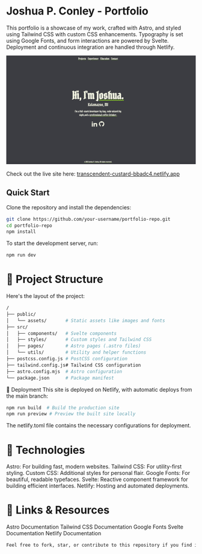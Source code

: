 # Joshua P. Conley - Portfolio

This portfolio is a showcase of my work, crafted with Astro, and styled using Tailwind CSS with custom CSS enhancements. Typography is set using Google Fonts, and form interactions are powered by Svelte. Deployment and continuous integration are handled through Netlify.

![Site Preview](public/site.png)

Check out the live site here: [transcendent-custard-bbadc4.netlify.app](https://transcendent-custard-bbadc4.netlify.app/)

## Quick Start

Clone the repository and install the dependencies:

```bash
git clone https://github.com/your-username/portfolio-repo.git
cd portfolio-repo
npm install
```

To start the development server, run:
```bash
npm run dev
```
# 📂 Project Structure
Here's the layout of the project:

```bash
/
├── public/
│   └── assets/       # Static assets like images and fonts
├── src/
│   ├── components/   # Svelte components
│   ├── styles/       # Custom styles and Tailwind CSS
│   ├── pages/        # Astro pages (.astro files)
│   └── utils/        # Utility and helper functions
├── postcss.config.js # PostCSS configuration
├── tailwind.config.js# Tailwind CSS configuration
├── astro.config.mjs  # Astro configuration
└── package.json      # Package manifest
```
🚀 Deployment
This site is deployed on Netlify, with automatic deploys from the main branch:

```bash
npm run build  # Build the production site
npm run preview # Preview the built site locally
```
The netlify.toml file contains the necessary configurations for deployment.

# 🧰 Technologies
Astro: For building fast, modern websites.
Tailwind CSS: For utility-first styling.
Custom CSS: Additional styles for personal flair.
Google Fonts: For beautiful, readable typefaces.
Svelte: Reactive component framework for building efficient interfaces.
Netlify: Hosting and automated deployments.

# 🔗 Links & Resources
Astro Documentation
Tailwind CSS Documentation
Google Fonts
Svelte Documentation
Netlify Documentation
```bash
Feel free to fork, star, or contribute to this repository if you find it useful. Happy coding!
```
